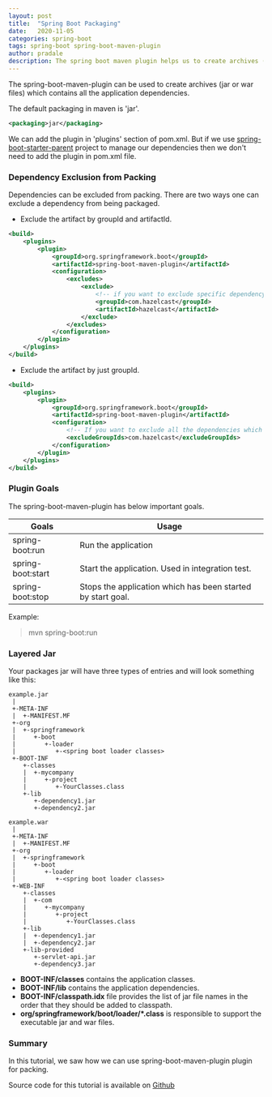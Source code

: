 ```yaml
---
layout: post
title:  "Spring Boot Packaging"
date:   2020-11-05
categories: spring-boot
tags: spring-boot spring-boot-maven-plugin
author: pradale
description: The spring boot maven plugin helps us to create archives (jar files and war files) which contains all the application dependencies.  
---
```

The spring-boot-maven-plugin can be used to create archives (jar or war files) which contains all the application dependencies.

The default packaging in maven is 'jar'. 
```xml
<packaging>jar</packaging>
```

We can add the plugin in 'plugins' section of pom.xml. But if we use [spring-boot-starter-parent](/spring-boot-starter-parent) project to manage our dependencies 
then we don't need to add the plugin in pom.xml file.

### Dependency Exclusion from Packing
Dependencies can be excluded from packing. There are two ways one can exclude a dependency from being packaged.

* Exclude the artifact by groupId and artifactId.

```xml
<build>
    <plugins>
        <plugin>
            <groupId>org.springframework.boot</groupId>
            <artifactId>spring-boot-maven-plugin</artifactId>
            <configuration>
                <excludes>                    
                    <exclude>
                        <!-- if you want to exclude specific dependency -->
                        <groupId>com.hazelcast</groupId>
                        <artifactId>hazelcast</artifactId>
                    </exclude>                    
                </excludes>
            </configuration>
        </plugin>
    </plugins>
</build>
```
* Exclude the artifact by just groupId.

```xml
<build>
    <plugins>
        <plugin>
            <groupId>org.springframework.boot</groupId>
            <artifactId>spring-boot-maven-plugin</artifactId>
            <configuration>
                <!-- If you want to exclude all the dependencies which belong to com.hazelcast groupId. -->
                <excludeGroupIds>com.hazelcast</excludeGroupIds>
            </configuration>
        </plugin>
    </plugins>
</build>
```

### Plugin Goals
The spring-boot-maven-plugin has below important goals.

 Goals        | Usage           
 ------------- |-------------
 spring-boot:run  | Run the application
 spring-boot:start | Start the application. Used in integration test.
 spring-boot:stop | Stops the application which has been started by start goal.

Example:
> mvn spring-boot:run

### Layered Jar  
Your packages jar will have three types of entries and will look something like this:

```
example.jar
 |
 +-META-INF
 |  +-MANIFEST.MF
 +-org
 |  +-springframework
 |     +-boot
 |        +-loader
 |           +-<spring boot loader classes>
 +-BOOT-INF
    +-classes
    |  +-mycompany
    |     +-project
    |        +-YourClasses.class
    +-lib
       +-dependency1.jar
       +-dependency2.jar
```

```
example.war
 |
 +-META-INF
 |  +-MANIFEST.MF
 +-org
 |  +-springframework
 |     +-boot
 |        +-loader
 |           +-<spring boot loader classes>
 +-WEB-INF
    +-classes
    |  +-com
    |     +-mycompany
    |        +-project
    |           +-YourClasses.class
    +-lib
    |  +-dependency1.jar
    |  +-dependency2.jar
    +-lib-provided
       +-servlet-api.jar
       +-dependency3.jar
```

* **BOOT-INF/classes** contains the application classes.
* **BOOT-INF/lib** contains the application dependencies.
* **BOOT-INF/classpath.idx** file provides the list of jar file names in the order that they should be added to classpath.
* **org/springframework/boot/loader/*.class** is responsible to support the executable jar and war files.


### Summary
In this tutorial, we saw how we can use spring-boot-maven-plugin plugin for packing.

Source code for this tutorial is available on [Github](https://github.com/pradeepkudale/pradale-tutorials/tree/spring-boot-packaging/spring-boot/packaging/spring-boot-packaging)
